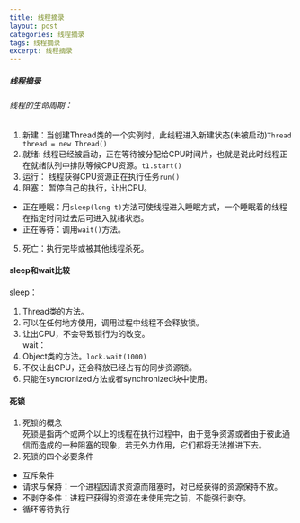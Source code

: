 ```yaml
---
title: 线程摘录
layout: post
categories: 线程摘录
tags: 线程摘录
excerpt: 线程摘录
---
```

##### 线程摘录
###### 线程的生命周期：  
1. 新建：当创建Thread类的一个实例时，此线程进入新建状态(未被启动)`Thread thread = new Thread()`  
2. 就绪: 线程已经被启动，正在等待被分配给CPU时间片，也就是说此时线程正在就绪队列中排队等候CPU资源。`t1.start()`  
3. 运行： 线程获得CPU资源正在执行任务`run()`  
4. 阻塞： 暂停自己的执行，让出CPU。  
* 正在睡眠：用`sleep(long t)`方法可使线程进入睡眠方式，一个睡眠着的线程在指定时间过去后可进入就绪状态。  
* 正在等待：调用`wait()`方法。  
5. 死亡：执行完毕或被其他线程杀死。  
#### sleep和wait比较  
sleep：
1. Thread类的方法。  
2. 可以在任何地方使用，调用过程中线程不会释放锁。  
3. 让出CPU，不会导致锁行为的改变。  
wait：  
1. Object类的方法。`lock.wait(1000)`  
2. 不仅让出CPU，还会释放已经占有的同步资源锁。  
3. 只能在syncronized方法或者synchronized块中使用。
#### 死锁
1. 死锁的概念  
死锁是指两个或两个以上的线程在执行过程中，由于竞争资源或者由于彼此通信而造成的一种阻塞的现象，若无外力作用，它们都将无法推进下去。  
2. 死锁的四个必要条件  
* 互斥条件
* 请求与保持：一个进程因请求资源而阻塞时，对已经获得的资源保持不放。
* 不剥夺条件：进程已获得的资源在未使用完之前，不能强行剥夺。
* 循环等待执行



     
       
    
 
